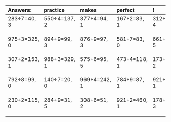 | Answers: | practice | makes | perfect | ! |
| :--- | :--- | :--- | :--- | :--- |
| 283÷7=40, 3 | 550÷4=137, 2 | 377÷4=94, 1 | 167÷2=83, 1 | 312÷7=44, 4 | 
|   |   |   |   |   | 
|   |   |   |   |   | 
|   |   |   |   |   | 
| 975÷3=325, 0 | 894÷9=99, 3 | 876÷9=97, 3 | 581÷7=83, 0 | 661÷8=82, 5 | 
|   |   |   |   |   | 
|   |   |   |   |   | 
|   |   |   |   |   | 
| 307÷2=153, 1 | 988÷3=329, 1 | 575÷6=95, 5 | 473÷4=118, 1 | 173÷9=19, 2 | 
|   |   |   |   |   | 
|   |   |   |   |   | 
|   |   |   |   |   | 
| 792÷8=99, 0 | 140÷7=20, 0 | 969÷4=242, 1 | 784÷9=87, 1 | 921÷8=115, 1 | 
|   |   |   |   |   | 
|   |   |   |   |   | 
|   |   |   |   |   | 
| 230÷2=115, 0 | 284÷9=31, 5 | 308÷6=51, 2 | 921÷2=460, 1 | 178÷7=25, 3 | 
|   |   |   |   |   | 
|   |   |   |   |   | 
|   |   |   |   |   | 
